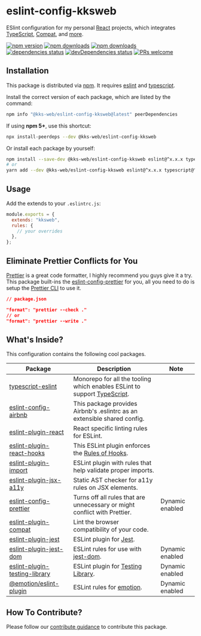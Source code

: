 # eslint-config-kksweb

ESlint configuration for my personal [React](https://reactjs.org) projects, which integrates [TypeScript](https://www.typescriptlang.org), [Compat](https://github.com/amilajack/eslint-plugin-compat), and [more](#whats-inside).

[![npm version](https://img.shields.io/npm/v/@kks-web/eslint-config-kksweb?style=flat-square)](https://www.npmjs.com/package/@kks-web/eslint-config-kksweb)
[![npm downloads](https://img.shields.io/npm/dm/@kks-web/eslint-config-kksweb?style=flat-square)](https://www.npmtrends.com/@kks-web/eslint-config-kksweb)
[![npm downloads](https://img.shields.io/npm/dt/@kks-web/eslint-config-kksweb?style=flat-square)](https://www.npmtrends.com/@kks-web/eslint-config-kksweb)
[![dependencies status](https://img.shields.io/david/doraemon/@kks-web/eslint-config-kksweb?style=flat-square)](https://david-dm.org/doraemon/@kks-web/eslint-config-kksweb)
[![devDependencies status](https://img.shields.io/david/dev/doraemon/@kks-web/eslint-config-kksweb?style=flat-square)](https://david-dm.org/doraemon/@kks-web/eslint-config-kksweb?type=dev)
[![PRs welcome](https://img.shields.io/badge/PRs-welcome-brightgreen?style=flat-square)](https://github.com/KKStream/doraemon/blob/master/packages/eslint-config-kksweb/CONTRIBUTING.md)

## Installation

This package is distributed via [npm](https://www.npmjs.com/package/@kks-web/eslint-config-kksweb). It requires [eslint](https://github.com/eslint/eslint) and [typescript](https://github.com/microsoft/TypeScript).

Install the correct version of each package, which are listed by the command:

```sh
npm info "@kks-web/eslint-config-kksweb@latest" peerDependencies
```

If using **npm 5+**, use this shortcut:

```sh
npx install-peerdeps --dev @kks-web/eslint-config-kksweb
```

Or install each package by yourself:

```sh
npm install --save-dev @kks-web/eslint-config-kksweb eslint@^x.x.x typescript@^x.x.x
# or
yarn add --dev @kks-web/eslint-config-kksweb eslint@^x.x.x typescript@^x.x.x
```

## Usage

Add the extends to your `.eslintrc.js`:

```js
module.exports = {
  extends: "kksweb",
  rules: {
    // your overrides
  },
};
```

## Eliminate Prettier Conflicts for You

[Prettier](https://prettier.io) is a great code formatter, I highly recommend you guys give it a try. This package built-ins the [eslint-config-prettier](https://github.com/prettier/eslint-config-prettier) for you, all you need to do is setup the [Prettier CLI](https://prettier.io/docs/en/cli.html) to use it.

```json
// package.json

"format": "prettier --check ."
// or
"format": "prettier --write ."
```

## What's Inside?

This configuration contains the following cool packages.

| Package                                                                                                       | Description                                                                                                         | Note            |
| ------------------------------------------------------------------------------------------------------------- | ------------------------------------------------------------------------------------------------------------------- | --------------- |
| [typescript-eslint](https://github.com/typescript-eslint/typescript-eslint)                                   | Monorepo for all the tooling which enables ESLint to support [TypeScript](https://github.com/microsoft/TypeScript). |                 |
| [eslint-config-airbnb](https://github.com/airbnb/javascript/tree/master/packages/eslint-config-airbnb)        | This package provides Airbnb's .eslintrc as an extensible shared config.                                            |                 |
| [eslint-plugin-react](https://github.com/yannickcr/eslint-plugin-react)                                       | React specific linting rules for ESLint.                                                                            |                 |
| [eslint-plugin-react-hooks](https://github.com/facebook/react/tree/master/packages/eslint-plugin-react-hooks) | This ESLint plugin enforces the [Rules of Hooks](https://reactjs.org/docs/hooks-rules.html).                        |                 |
| [eslint-plugin-import](https://github.com/benmosher/eslint-plugin-import)                                     | ESLint plugin with rules that help validate proper imports.                                                         |                 |
| [eslint-plugin-jsx-a11y](https://github.com/evcohen/eslint-plugin-jsx-a11y)                                   | Static AST checker for a11y rules on JSX elements.                                                                  |                 |
| [eslint-config-prettier](https://github.com/prettier/eslint-config-prettier)                                  | Turns off all rules that are unnecessary or might conflict with Prettier.                                           | Dynamic enabled |
| [eslint-plugin-compat](https://github.com/amilajack/eslint-plugin-compat)                                     | Lint the browser compatibility of your code.                                                                        |                 |
| [eslint-plugin-jest](https://github.com/jest-community/eslint-plugin-jest)                                    | ESLint plugin for [Jest](https://jestjs.io).                                                                        |                 |
| [eslint-plugin-jest-dom](https://github.com/testing-library/eslint-plugin-jest-dom)                           | ESLint rules for use with [jest-dom](https://testing-library.com/docs/ecosystem-jest-dom).                          | Dynamic enabled |
| [eslint-plugin-testing-library](https://github.com/testing-library/eslint-plugin-testing-library)             | ESLint plugin for [Testing Library](https://testing-library.com/docs/react-testing-library/intro).                  | Dynamic enabled |
| [@emotion/eslint-plugin](https://github.com/emotion-js/emotion/blob/master/packages/eslint-plugin/README.md)  | ESLint rules for [emotion](https://emotion.sh).                                                                     | Dynamic enabled |

## How To Contribute?

Please follow our [contribute guidance](https://github.com/KKStream/doraemon/blob/master/packages/eslint-config-kksweb/CONTRIBUTING.md) to contribute this package.
